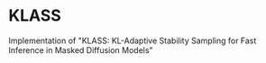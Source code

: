 # KLASS
Implementation of "KLASS: KL-Adaptive Stability Sampling for Fast Inference in Masked Diffusion Models"

